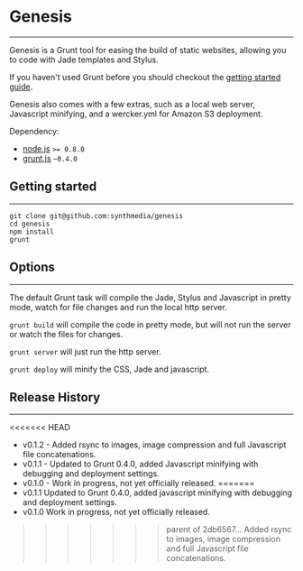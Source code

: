 # Genesis
---

Genesis is a Grunt tool for easing the build of static websites, allowing you to code with Jade templates and Stylus.

If you haven't used Grunt before you should checkout the [getting started guide](http://gruntjs.com/getting-started).

Genesis also comes with a few extras, such as a local web server, Javascript minifying, and a wercker.yml for Amazon S3 deployment.

Dependency:
  - [node.js](http://nodejs.org) `>= 0.8.0`
  - [grunt.js](http://gruntjs.com) `~0.4.0`

## Getting started
---

```
git clone git@github.com:synthmedia/genesis
cd genesis
npm install
grunt
```

## Options
---

The default Grunt task will compile the Jade, Stylus and Javascript in pretty mode, watch for file changes and run the local http server.

`grunt build` will compile the code in pretty mode, but will not run the server or watch the files for changes.

`grunt server` will just run the http server.

`grunt deploy` will minify the CSS, Jade and javascript.

## Release History
---

<<<<<<< HEAD
* v0.1.2 - Added rsync to images, image compression and full Javascript file concatenations.
* v0.1.1 - Updated to Grunt 0.4.0, added Javascript minifying with debugging and deployment settings.
* v0.1.0 - Work in progress, not yet officially released.
=======
* v0.1.1 Updated to Grunt 0.4.0, added javascript minifying with debugging and deployment settings.
* v0.1.0 Work in progress, not yet officially released.
>>>>>>> parent of 2db6567... Added rsync to images, image compression and full Javascript file concatenations.
